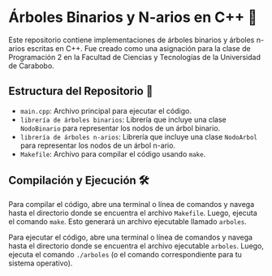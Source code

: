 # Árboles Binarios y N-arios en C++ :deciduous_tree:

Este repositorio contiene implementaciones de árboles binarios y árboles n-arios escritas en C++. Fue creado como una asignación para la clase de Programación 2 en la Facultad de Ciencias y Tecnologías de la Universidad de Carabobo.

## Estructura del Repositorio :open_file_folder:

- `main.cpp`: Archivo principal para ejecutar el código.
- `librería de árboles binarios`: Librería que incluye una clase `NodoBinario` para representar los nodos de un árbol binario.
- `librería de árboles n-arios`: Librería que incluye una clase `NodoArbol` para representar los nodos de un árbol n-ario.
- `Makefile`: Archivo para compilar el código usando `make`.

## Compilación y Ejecución :hammer_and_wrench:

Para compilar el código, abre una terminal o línea de comandos y navega hasta el directorio donde se encuentra el archivo `Makefile`. Luego, ejecuta el comando `make`. Esto generará un archivo ejecutable llamado `arboles`.

Para ejecutar el código, abre una terminal o línea de comandos y navega hasta el directorio donde se encuentra el archivo ejecutable `arboles`. Luego, ejecuta el comando `./arboles` (o el comando correspondiente para tu sistema operativo).
